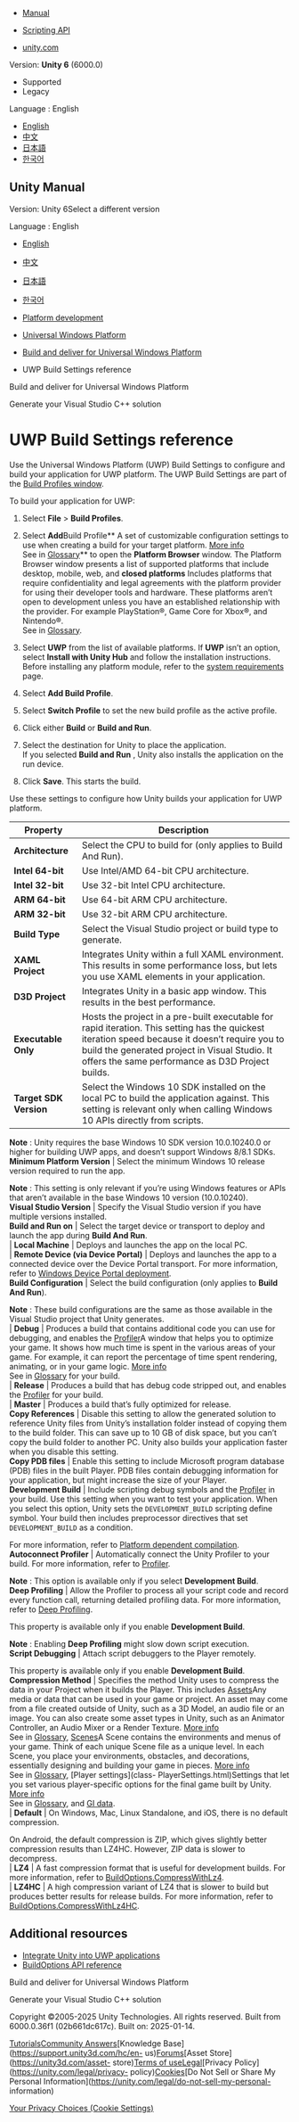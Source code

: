 [](https://docs.unity3d.com)

  * [Manual](../Manual/index.html)
  * [Scripting API](../ScriptReference/index.html)

  * [unity.com](https://unity.com/)

Version: **Unity 6** (6000.0)

  * Supported
  * Legacy

Language : English

  * [English](/Manual/windowsstore-buildsettings.html)
  * [中文](/cn/current/Manual/windowsstore-buildsettings.html)
  * [日本語](/ja/current/Manual/windowsstore-buildsettings.html)
  * [한국어](/kr/current/Manual/windowsstore-buildsettings.html)

[](https://docs.unity3d.com)

## Unity Manual

Version: Unity 6Select a different version

Language : English

  * [English](/Manual/windowsstore-buildsettings.html)
  * [中文](/cn/current/Manual/windowsstore-buildsettings.html)
  * [日本語](/ja/current/Manual/windowsstore-buildsettings.html)
  * [한국어](/kr/current/Manual/windowsstore-buildsettings.html)

  * [Platform development ](PlatformSpecific.html)
  * [Universal Windows Platform](WindowsStore.html)
  * [Build and deliver for Universal Windows Platform](uwp-building-and-delivering.html)
  * UWP Build Settings reference

[](uwp-building-and-delivering.html)

Build and deliver for Universal Windows Platform

[](windowsstore-generatedproject-il2cpp.html)

Generate your Visual Studio C++ solution

# UWP Build Settings reference

Use the Universal Windows Platform (UWP) Build Settings to configure and build
your application for UWP platform. The UWP Build Settings are part of the
[Build Profiles window](BuildSettings.html).

To build your application for UWP:

  1. Select **File** > **Build Profiles**.
  2. Select **Add**Build Profile** A set of customizable configuration settings to use when creating a build for your target platform. [More info](build-profiles.html)  
See in [Glossary](Glossary.html#Buildprofile)** to open the **Platform
Browser** window. The Platform Browser window presents a list of supported
platforms that include desktop, mobile, web, and **closed platforms** Includes
platforms that require confidentiality and legal agreements with the platform
provider for using their developer tools and hardware. These platforms aren’t
open to development unless you have an established relationship with the
provider. For example PlayStation®, Game Core for Xbox®, and Nintendo®.  
See in [Glossary](Glossary.html#Closedplatform).

  3. Select **UWP** from the list of available platforms. If **UWP** isn’t an option, select **Install with Unity Hub** and follow the installation instructions. Before installing any platform module, refer to the [system requirements](system-requirements.html) page.
  4. Select **Add Build Profile**.
  5. Select **Switch Profile** to set the new build profile as the active profile.
  6. Click either **Build** or **Build and Run**.
  7. Select the destination for Unity to place the application.  
If you selected **Build and Run** , Unity also installs the application on the
run device.

  8. Click **Save**. This starts the build.

Use these settings to configure how Unity builds your application for UWP
platform.

**Property** | **Description**  
---|---  
**Architecture** | Select the CPU to build for (only applies to Build And Run).  
| **Intel 64-bit** | Use Intel/AMD 64-bit CPU architecture.  
| **Intel 32-bit** | Use 32-bit Intel CPU architecture.  
| **ARM 64-bit** | Use 64-bit ARM CPU architecture.  
| **ARM 32-bit** | Use 32-bit ARM CPU architecture.  
**Build Type** | Select the Visual Studio project or build type to generate.  
| **XAML Project** | Integrates Unity within a full XAML environment. This results in some performance loss, but lets you use XAML elements in your application.  
| **D3D Project** | Integrates Unity in a basic app window. This results in the best performance.  
| **Executable Only** | Hosts the project in a pre-built executable for rapid iteration. This setting has the quickest iteration speed because it doesn’t require you to build the generated project in Visual Studio. It offers the same performance as D3D Project builds.  
**Target SDK Version** | Select the Windows 10 SDK installed on the local PC to build the application against. This setting is relevant only when calling Windows 10 APIs directly from scripts.  
  
**Note** : Unity requires the base Windows 10 SDK version 10.0.10240.0 or
higher for building UWP apps, and doesn’t support Windows 8/8.1 SDKs.  
**Minimum Platform Version** | Select the minimum Windows 10 release version required to run the app.  
  
**Note** : This setting is only relevant if you’re using Windows features or
APIs that aren’t available in the base Windows 10 version (10.0.10240).  
**Visual Studio Version** | Specify the Visual Studio version if you have multiple versions installed.  
**Build and Run on** | Select the target device or transport to deploy and launch the app during **Build And Run**.  
| **Local Machine** | Deploys and launches the app on the local PC.  
| **Remote Device (via Device Portal)** | Deploys and launches the app to a connected device over the Device Portal transport. For more information, refer to [Windows Device Portal deployment](windowsstore-deviceportal.html).  
**Build Configuration** | Select the build configuration (only applies to **Build And Run**).  
  
**Note** : These build configurations are the same as those available in the
Visual Studio project that Unity generates.  
| **Debug** | Produces a build that contains additional code you can use for debugging, and enables the [Profiler](windowsstore-profiler.html)A window that helps you to optimize your game. It shows how much time is spent in the various areas of your game. For example, it can report the percentage of time spent rendering, animating, or in your game logic. [More info](Profiler.html)  
See in [Glossary](Glossary.html#Profiler) for your build.  
| **Release** | Produces a build that has debug code stripped out, and enables the [Profiler](windowsstore-profiler.html) for your build.  
| **Master** | Produces a build that’s fully optimized for release.  
**Copy References** | Disable this setting to allow the generated solution to reference Unity files from Unity’s installation folder instead of copying them to the build folder. This can save up to 10 GB of disk space, but you can’t copy the build folder to another PC. Unity also builds your application faster when you disable this setting.  
**Copy PDB files** | Enable this setting to include Microsoft program database (PDB) files in the built Player. PDB files contain debugging information for your application, but might increase the size of your Player.  
**Development Build** | Include scripting debug symbols and the [Profiler](Profiler.html) in your build. Use this setting when you want to test your application. When you select this option, Unity sets the `DEVELOPMENT_BUILD` scripting define symbol. Your build then includes preprocessor directives that set `DEVELOPMENT_BUILD` as a condition.  
  
For more information, refer to [Platform dependent
compilation](PlatformDependentCompilation).  
**Autoconnect Profiler** | Automatically connect the Unity Profiler to your build. For more information, refer to [Profiler](Profiler.html).  
  
**Note** : This option is available only if you select **Development Build**.  
**Deep Profiling** | Allow the Profiler to process all your script code and record every function call, returning detailed profiling data. For more information, refer to [Deep Profiling](ProfilerWindow.html#deep-profiling).   
  
This property is available only if you enable **Development Build**.  
  
**Note** : Enabling **Deep Profiling** might slow down script execution.  
**Script Debugging** | Attach script debuggers to the Player remotely.   
  
This property is available only if you enable **Development Build**.  
**Compression Method** | Specifies the method Unity uses to compress the data in your Project when it builds the Player. This includes [Assets](AssetTypes.html)Any media or data that can be used in your game or project. An asset may come from a file created outside of Unity, such as a 3D Model, an audio file or an image. You can also create some asset types in Unity, such as an Animator Controller, an Audio Mixer or a Render Texture. [More info](AssetWorkflow.html)  
See in [Glossary](Glossary.html#Asset), [Scenes](CreatingScenes.html)A Scene
contains the environments and menus of your game. Think of each unique Scene
file as a unique level. In each Scene, you place your environments, obstacles,
and decorations, essentially designing and building your game in pieces. [More
info](CreatingScenes.html)  
See in [Glossary](Glossary.html#Scene), [Player settings](class-
PlayerSettings.html)Settings that let you set various player-specific options
for the final game built by Unity. [More info](class-PlayerSettings.html)  
See in [Glossary](Glossary.html#PlayerSettings), and [GI data](GICache.html).  
| **Default** | On Windows, Mac, Linux Standalone, and iOS, there is no default compression.  
  
On Android, the default compression is ZIP, which gives slightly better
compression results than LZ4HC. However, ZIP data is slower to decompress.  
| **LZ4** | A fast compression format that is useful for development builds. For more information, refer to [BuildOptions.CompressWithLz4](../ScriptReference/BuildOptions.CompressWithLz4.html).  
| **LZ4HC** | A high compression variant of LZ4 that is slower to build but produces better results for release builds. For more information, refer to [BuildOptions.CompressWithLz4HC](../ScriptReference/BuildOptions.CompressWithLz4HC.html).  
  
## Additional resources

  * [Integrate Unity into UWP applications](UnityasaLibrary-UWP.html)
  * [BuildOptions API reference](../ScriptReference/BuildOptions.html)

[](uwp-building-and-delivering.html)

Build and deliver for Universal Windows Platform

[](windowsstore-generatedproject-il2cpp.html)

Generate your Visual Studio C++ solution

Copyright ©2005-2025 Unity Technologies. All rights reserved. Built from
6000.0.36f1 (02b661dc617c). Built on: 2025-01-14.

[Tutorials](https://learn.unity.com/)[Community
Answers](https://answers.unity3d.com)[Knowledge
Base](https://support.unity3d.com/hc/en-
us)[Forums](https://forum.unity3d.com)[Asset Store](https://unity3d.com/asset-
store)[Terms of
use](https://docs.unity3d.com/Manual/TermsOfUse.html)[Legal](https://unity.com/legal)[Privacy
Policy](https://unity.com/legal/privacy-
policy)[Cookies](https://unity.com/legal/cookie-policy)[Do Not Sell or Share
My Personal Information](https://unity.com/legal/do-not-sell-my-personal-
information)

[Your Privacy Choices (Cookie Settings)](javascript:void\(0\);)

